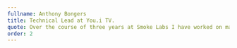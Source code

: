 ```yaml
---
fullname: Anthony Bongers
title: Technical Lead at You.i TV.
quote: Over the course of three years at Smoke Labs I have worked on many projects with Jonathan, spanning from tools to games. Jonathan has consistently demonstrated a strong work ethic, and passion for the projects at hand. I would recommend Jonathan for any company looking for a talented and hard-working developer.
order: 2
---
```

